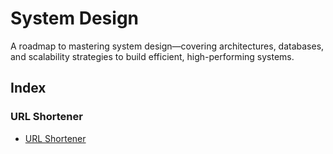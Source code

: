 # System Design

A roadmap to mastering system design—covering architectures, databases, and scalability strategies to build efficient, high-performing systems. 

## Index

### URL Shortener
- [URL Shortener](./url-shortener/README.md)  
